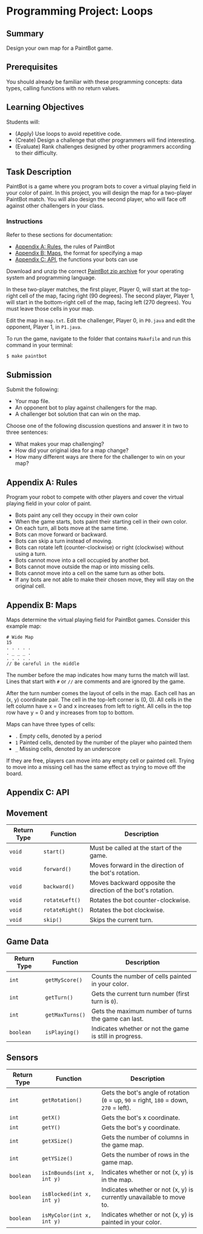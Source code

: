 # Programming Project: Loops

## Summary

Design your own map for a PaintBot game.

## Prerequisites

You should already be familiar with these programming concepts: data types, calling functions with no return values.

## Learning Objectives

Students will:

- (Apply) Use loops to avoid repetitive code.
- (Create) Design a challenge that other programmers will find interesting.
- (Evaluate) Rank challenges designed by other programmers according to their difficulty.

## Task Description

PaintBot is a game where you program bots to cover a virtual playing field in your color of paint. In this project, you will design the map for a two-player PaintBot match. You will also design the second player, who will face off against other challengers in your class.

### Instructions

Refer to these sections for documentation:

- [Appendix A: Rules](#appendix-a-rules), the rules of PaintBot
- [Appendix B: Maps](#appendix-b-maps), the format for specifying a map
- [Appendix C: API](#appendix-c-api), the functions your bots can use

Download and unzip the correct [PaintBot zip archive](https://github.com/MimirHQ/opencs1/tree/master/resources/paintbot) for your operating system and programming language.

In these two-player matches, the first player, Player 0, will start at the top-right cell of the map, facing right (90 degrees). The second player, Player 1, will start in the bottom-right cell of the map, facing left (270 degrees). You must leave those cells in your map.

Edit the map in `map.txt`. Edit the challenger, Player 0, in `P0.java` and edit the opponent, Player 1, in `P1.java`.

To run the game, navigate to the folder that contains `Makefile` and run this command in your terminal:

```bash
$ make paintbot
```

## Submission

Submit the following:

- Your map file.
- An opponent bot to play against challengers for the map.
- A challenger bot solution that can win on the map.

Choose one of the following discussion questions and answer it in two to three sentences:

- What makes your map challenging?
- How did your original idea for a map change?
- How many different ways are there for the challenger to win on your map?

## Appendix A: Rules

Program your robot to compete with other players and cover the virtual playing field in your color of paint.

- Bots paint any cell they occupy in their own color
- When the game starts, bots paint their starting cell in their own color.
- On each turn, all bots move at the same time.
- Bots can move forward or backward.
- Bots can skip a turn instead of moving.
- Bots can rotate left (counter-clockwise) or right (clockwise) without using a turn.
- Bots cannot move into a cell occupied by another bot.
- Bots cannot move outside the map or into missing cells.
- Bots cannot move into a cell on the same turn as other bots.
- If any bots are not able to make their chosen move, they will stay on the original cell.

## Appendix B: Maps

Maps determine the virtual playing field for PaintBot games. Consider this example map:

```
# Wide Map
15
. . . . .
. _ _ _ .
. . . . .
// Be careful in the middle
```

The number before the map indicates how many turns the match will last. Lines that start with `#` or `//` are comments and are ignored by the game.

After the turn number comes the layout of cells in the map. Each cell has an (x, y) coordinate pair. The cell in the top-left corner is (0, 0). All cells in the left column have x = 0 and x increases from left to right. All cells in the top row have y = 0 and y increases from top to bottom.

Maps can have three types of cells:

- `.` Empty cells, denoted by a period
- `1` Painted cells, denoted by the number of the player who painted them
- `_` Missing cells, denoted by an underscore

If they are free, players can move into any empty cell or painted cell. Trying to move into a missing cell has the same effect as trying to move off the board.

## Appendix C: API

## Movement

Return Type | Function | Description
-------------|----------|-------------
`void` | `start()` | Must be called at the start of the game.
`void` | `forward()` | Moves forward in the direction of the bot's rotation.
`void` | `backward()` | Moves backward opposite the direction of the bot's rotation.
`void` | `rotateLeft()` | Rotates the bot counter-clockwise.
`void` | `rotateRight()` | Rotates the bot clockwise.
`void` | `skip()` | Skips the current turn.


## Game Data

Return Type | Function | Description
-------------|----------|-------------
`int` | `getMyScore()` | Counts the number of cells painted in your color.
`int` | `getTurn()` | Gets the current turn number (first turn is `0`).
`int` | `getMaxTurns()` | Gets the maximum number of turns the game can last.
`boolean` | `isPlaying()` | Indicates whether or not the game is still in progress.

## Sensors

Return Type | Function | Description
-------------|----------|-------------
`int` | `getRotation()` | Gets the bot's angle of rotation (`0` = up, `90` = right, `180` = down, `270` = left).
`int` | `getX()` | Gets the bot's x coordinate.
`int` | `getY()` | Gets the bot's y coordinate.
`int` | `getXSize()` | Gets the number of columns in the game map.
`int` | `getYSize()` | Gets the number of rows in the game map.
`boolean` | `isInBounds(int x, int y)` | Indicates whether or not (x, y) is in the map.
`boolean` | `isBlocked(int x, int y)` | Indicates whether or not (x, y) is currently unavailable to move to.
`boolean` | `isMyColor(int x, int y)` | Indicates whether or not (x, y) is painted in your color.
